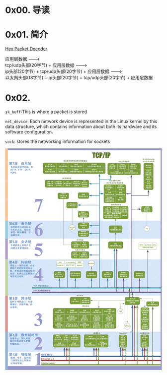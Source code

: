 # 0x00. 导读

# 0x01. 简介

[Hex Packet Decoder](https://hpd.gasmi.net/)

应用层数据 --->  
tcp/udp头部(20字节) + 应用层数据 --->  
ip头部(20字节) + tcp/udp头部(20字节) + 应用层数据 --->  
以太网头部(18字节) + ip头部(20字节) + tcp/udp头部(20字节) + 应用层数据

# 0x02. 

`sk_buff`:This is where a packet is stored

`net_device`: Each network device is represented in the Linux kernel by this data structure, which contains information about both its hardware and its software configuration. 

`sock`: stores the networking information for sockets

![Alt text](../../pic/linux/net/7protocols.png)